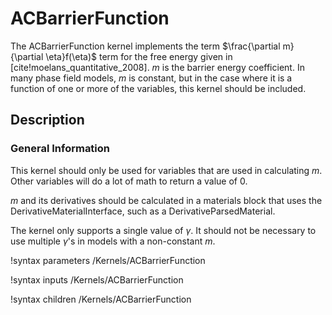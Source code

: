 # ACBarrierFunction

The ACBarrierFunction kernel implements the term $\frac{\partial m}{\partial \eta}f(\eta)$
term for the free energy given in [cite!moelans_quantitative_2008].
$m$ is the barrier energy coefficient.
In many phase field models, $m$ is constant, but in the case where it is a function
of one or more of the variables, this kernel should be included.

## Description

### General Information

This kernel should only be used for variables that are used in calculating $m$.
Other variables will do a lot of math to return a value of 0.

$m$ and its derivatives should be calculated in a materials block that uses the
DerivativeMaterialInterface, such as a DerivativeParsedMaterial.

The kernel only supports a single value of $\gamma$.
It should not be necessary to use multiple $\gamma$'s in models with a non-constant
$m$.

!syntax parameters /Kernels/ACBarrierFunction

!syntax inputs /Kernels/ACBarrierFunction

!syntax children /Kernels/ACBarrierFunction
